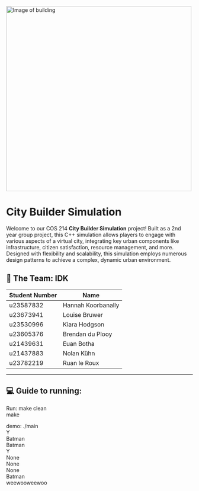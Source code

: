 <img src="https://github.com/user-attachments/assets/7ee4ae20-32f2-4653-829c-310d1bb8e22c" alt="Image of building"  height="500">


# City Builder Simulation


Welcome to our COS 214 **City Builder Simulation** project! 
Built as a 2nd year group project, this C++ simulation allows players to engage with various aspects of a virtual city, integrating key urban components like infrastructure, citizen satisfaction, resource management, and more. Designed with flexibility and scalability, this simulation employs numerous design patterns to achieve a complex, dynamic urban environment.

## 👥 The Team: **IDK**

| Student Number | Name               |
|----------------|--------------------|
| u23587832      | Hannah Koorbanally |
| u23673941      | Louise Bruwer      |
| u23530996      | Kiara Hodgson      |
| u23605376      | Brendan du Plooy   |
| u21439631      | Euan Botha         |
| u21437883      | Nolan Kühn         |
| u23782219      | Ruan le Roux       |

---

## 💻 Guide to running:
Run:
make clean<br/>
make<br/>

demo:
./main<br/>
Y<br/>
Batman<br/>
Batman<br/>
Y<br/>
None<br/>
None<br/>
None<br/>
Batman<br/>
weewooweewoo<br/>
